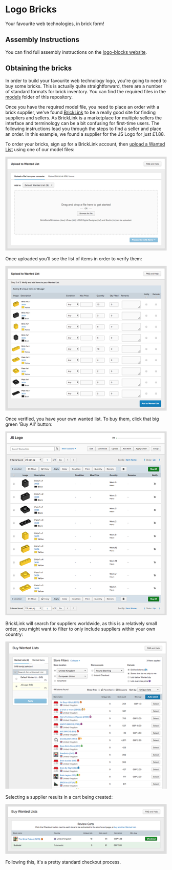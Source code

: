 # Logo Bricks

Your favourite web technologies, in brick form!

## Assembly Instructions

You can find full assembly instructions on the [logo-blocks website](https://scottlogic.github.io/logo-bricks).

## Obtaining the bricks

In order to build your favourite web technology logo, you're going to need to buy some bricks. This is actually quite straightforward, there are a number of standard formats for brick inventory. You can find the required files in the [models](/models) folder of this repository.

Once you have the required model file, you need to place an order with a brick supplier, we've found [BrickLink](https://www.bricklink.com/) to be a really good site for finding suppliers and sellers. As BrickLink is a marketplace for multiple sellers the interface and terminology can be a bit confusing for first-time users. The following instructions lead you through the steps to find a seller and place an order. In this example, we found a supplier for the JS Logo for just £1.88.

To order your bricks, sign up for a BrickLink account, then [upload a Wanted List](https://www.bricklink.com/v2/wanted/upload.page) using one of our model files:

![wanted list](/ordering/wanted-list.png)

Once uploaded you'll see the list of items in order to verify them:

![verify items](/ordering/verify-list.png)

Once verified, you have your own wanted list. To buy them, click that big green 'Buy All' button:

![buy all](/ordering/buy-all.png)

BrickLink will search for suppliers worldwide, as this is a relatively small order, you might want to filter to only include suppliers within your own country:

![find supplier](/ordering/find-supplier.png)

Selecting a supplier results in a cart being created:

![create cart](/ordering/create-cart.png)

Following this, it's a pretty standard checkout process.



